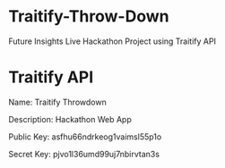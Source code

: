 Traitify-Throw-Down
===================

Future Insights Live Hackathon Project using Traitify API


Traitify API
===================
Name: Traitify Throwdown

Description: Hackathon Web App

Public Key: asfhu66ndrkeog1vaimsl55p1o

Secret Key: pjvo1l36umd99uj7nbirvtan3s